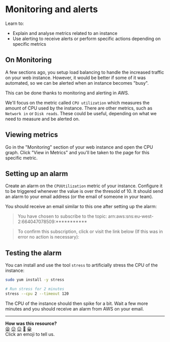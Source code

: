 # Monitoring and alerts

Learn to:
  * Explain and analyse metrics related to an instance
  * Use alerting to receive alerts or perform specific actions depending on specific metrics

## On Monitoring

A few sections ago, you setup load balancing to handle the increased traffic on your web instance. However, it would be better if some of it was automated, so we can be alerted when an instance becomes "busy".

This can be done thanks to monitoring and alerting in AWS.

We'll focus on the metric called `CPU utilization` which measures the amount of CPU used by the instance. There are other metrics, such as `Network in` or `Disk reads`. These could be useful, depending on what we need to measure and be alerted on.

## Viewing metrics

Go in the "Monitoring" section of your web instance and open the CPU graph. Click "View in Metrics" and you'll be taken to the page for this specific metric.

## Setting up an alarm

Create an alarm on the `CPUUtilization` metric of your instance. Configure it to be triggered whenever the value is over the thresold of 10. It should send an alarm to your email address (or the email of someone in your team).

You should receive an email similar to this one after setting up the alarm:

> You have chosen to subscribe to the topic:
arn:aws:sns:eu-west-2:664047078509:***********

> To confirm this subscription, click or visit the link below (If this was in
> error no action is necessary):

## Testing the alarm

You can install and use the tool `stress` to artificially stress the CPU of the instance:

```bash
sudo yum install -y stress

# Run stress for 2 minutes
stress --cpu 2 --timeout 120 
```

The CPU of the instance should then spike for a bit. Wait a few more minutes and you should receive an alarm from AWS on your email.

<!-- BEGIN GENERATED SECTION DO NOT EDIT -->

---

**How was this resource?**  
[😫](https://airtable.com/shrUJ3t7KLMqVRFKR?prefill_Repository=makersacademy%2Fdevops-course&prefill_File=acebook-on-aws%2Fprojects%2F09_monitoring.md&prefill_Sentiment=😫) [😕](https://airtable.com/shrUJ3t7KLMqVRFKR?prefill_Repository=makersacademy%2Fdevops-course&prefill_File=acebook-on-aws%2Fprojects%2F09_monitoring.md&prefill_Sentiment=😕) [😐](https://airtable.com/shrUJ3t7KLMqVRFKR?prefill_Repository=makersacademy%2Fdevops-course&prefill_File=acebook-on-aws%2Fprojects%2F09_monitoring.md&prefill_Sentiment=😐) [🙂](https://airtable.com/shrUJ3t7KLMqVRFKR?prefill_Repository=makersacademy%2Fdevops-course&prefill_File=acebook-on-aws%2Fprojects%2F09_monitoring.md&prefill_Sentiment=🙂) [😀](https://airtable.com/shrUJ3t7KLMqVRFKR?prefill_Repository=makersacademy%2Fdevops-course&prefill_File=acebook-on-aws%2Fprojects%2F09_monitoring.md&prefill_Sentiment=😀)  
Click an emoji to tell us.

<!-- END GENERATED SECTION DO NOT EDIT -->
